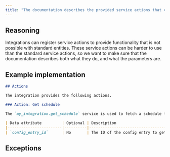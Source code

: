 ```yaml
---
title: "The documentation describes the provided service actions that can be used (IQS047)"
---
```


## Reasoning

Integrations can register service actions to provide functionality that is not possible with standard entities.
These service actions can be harder to use than the standard service actions, so we want to make sure that the documentation describes both what they do, and what the parameters are.

## Example implementation

```markdown showLineNumbers
## Actions

The integration provides the following actions.

### Action: Get schedule

The `my_integration.get_schedule` service is used to fetch a schedule from the integration.

| Data attribute         | Optional | Description                                          |
|------------------------|----------|------------------------------------------------------|
| `config_entry_id`      | No       | The ID of the config entry to get the schedule from. |
```

## Exceptions

